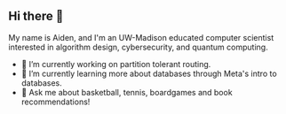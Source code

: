 ## Hi there 👋

My name is Aiden, and I'm an UW-Madison educated computer scientist interested in algorithm design, cybersecurity, and quantum computing.

- 🔭 I’m currently working on partition tolerant routing.
- 🌱 I’m currently learning more about databases through Meta's intro to databases.
- 💬 Ask me about basketball, tennis, boardgames and book recommendations!

<!--
**abramwit/abramwit** is a ✨ _special_ ✨ repository because its `README.md` (this file) appears on your GitHub profile.

Here are some ideas to get you started:

- 🔭 I’m currently working on ...
- 🌱 I’m currently learning ...
- 👯 I’m looking to collaborate on ...
- 🤔 I’m looking for help with ...
- 💬 Ask me about ...
- 📫 How to reach me: ...
- 😄 Pronouns: ...
- ⚡ Fun fact: ...
-->
